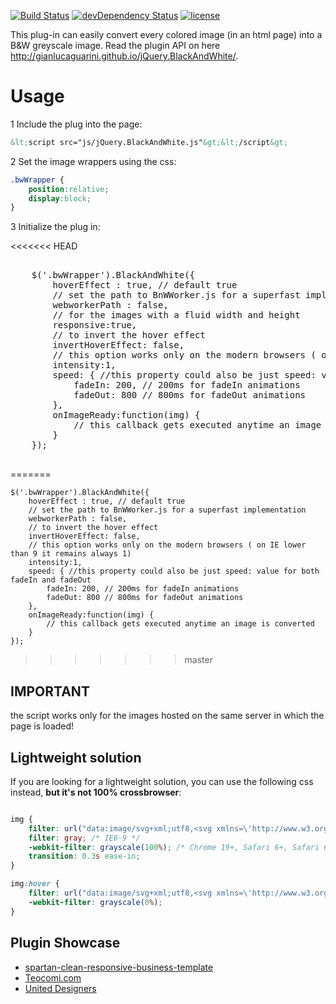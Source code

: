 [![Build Status](https://travis-ci.org/GianlucaGuarini/jQuery.BlackAndWhite.svg?branch=master)](https://travis-ci.org/GianlucaGuarini/jQuery.BlackAndWhite) [![devDependency Status](https://david-dm.org/GianlucaGuarini/jQuery.BlackAndWhite/dev-status.svg)](https://david-dm.org/GianlucaGuarini/jQuery.BlackAndWhite#info=devDependencies) [![license](http://img.shields.io/badge/license-MIT-brightgreen.svg)](https://github.com/cdnjs/cdnjs/blob/master/MIT-LICENSE)

This plug-in can easily convert every colored image (in an html page) into a B&W greyscale image.
Read the plugin API on here http://gianlucaguarini.github.io/jQuery.BlackAndWhite/.

# Usage

1 Include the plug into the page:

```html
&lt;script src="js/jQuery.BlackAndWhite.js"&gt;&lt;/script&gt;
```

2 Set the image wrappers using the css:

```css
.bwWrapper {
    position:relative;
    display:block;
}
```

3 Initialize the plug in:

<<<<<<< HEAD
<pre lang="javascript">

    $('.bwWrapper').BlackAndWhite({
        hoverEffect : true, // default true
        // set the path to BnWWorker.js for a superfast implementation
        webworkerPath : false,
        // for the images with a fluid width and height
        responsive:true,
        // to invert the hover effect
        invertHoverEffect: false,
        // this option works only on the modern browsers ( on IE lower than 9 it remains always 1)
        intensity:1,
        speed: { //this property could also be just speed: value for both fadeIn and fadeOut
            fadeIn: 200, // 200ms for fadeIn animations
            fadeOut: 800 // 800ms for fadeOut animations
        },
        onImageReady:function(img) {
        	// this callback gets executed anytime an image is converted
        }
    });

</pre>
=======
```javacript
$('.bwWrapper').BlackAndWhite({
    hoverEffect : true, // default true
    // set the path to BnWWorker.js for a superfast implementation
    webworkerPath : false,
    // to invert the hover effect
    invertHoverEffect: false,
    // this option works only on the modern browsers ( on IE lower than 9 it remains always 1)
    intensity:1,
    speed: { //this property could also be just speed: value for both fadeIn and fadeOut
        fadeIn: 200, // 200ms for fadeIn animations
        fadeOut: 800 // 800ms for fadeOut animations
    },
    onImageReady:function(img) {
    	// this callback gets executed anytime an image is converted
    }
});
```
>>>>>>> master

## IMPORTANT

the script works only for the images hosted on the same server in which the page is loaded!

## Lightweight solution

If you are looking for a lightweight solution, you can use the following css instead, __but it's not 100% crossbrowser__:

```css

img {
    filter: url("data:image/svg+xml;utf8,<svg xmlns=\'http://www.w3.org/2000/svg\'><filter id=\'grayscale\'><feColorMatrix type=\'matrix\' values=\'0.3333 0.3333 0.3333 0 0 0.3333 0.3333 0.3333 0 0 0.3333 0.3333 0.3333 0 0 0 0 0 1 0\'/></filter></svg>#grayscale"); /* Firefox 10+, Firefox on Android */
    filter: gray; /* IE6-9 */
    -webkit-filter: grayscale(100%); /* Chrome 19+, Safari 6+, Safari 6+ iOS */
    transition: 0.3s ease-in;
}

img:hover {
    filter: url("data:image/svg+xml;utf8,<svg xmlns=\'http://www.w3.org/2000/svg\'><filter id=\'grayscale\'><feColorMatrix type=\'matrix\' values=\'1 0 0 0 0, 0 1 0 0 0, 0 0 1 0 0, 0 0 0 1 0\'/></filter></svg>#grayscale");
    -webkit-filter: grayscale(0%);
}

```


## Plugin Showcase

*   [spartan-clean-responsive-business-template](http://themeforest.net/item/spartan-clean-responsive-business-template/full_screen_preview/3019206)
*   [Teocomi.com](http://teocomi.com/photos/)
*   [United Designers](http://www.unitedesigners.it/#!/124-tailored-branding)

